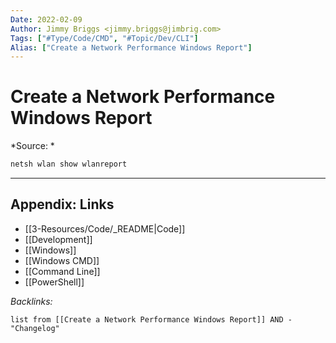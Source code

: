 ```yaml
---
Date: 2022-02-09
Author: Jimmy Briggs <jimmy.briggs@jimbrig.com>
Tags: ["#Type/Code/CMD", "#Topic/Dev/CLI"]
Alias: ["Create a Network Performance Windows Report"]
---
```


# Create a Network Performance Windows Report

*Source: *

```powershell
netsh wlan show wlanreport
```

***

## Appendix: Links

- [[3-Resources/Code/_README|Code]]
- [[Development]]
- [[Windows]]
- [[Windows CMD]]
- [[Command Line]]
- [[PowerShell]]

*Backlinks:*

```dataview
list from [[Create a Network Performance Windows Report]] AND -"Changelog"
```